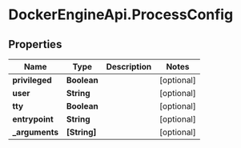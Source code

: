 # DockerEngineApi.ProcessConfig

## Properties

Name | Type | Description | Notes
------------ | ------------- | ------------- | -------------
**privileged** | **Boolean** |  | [optional] 
**user** | **String** |  | [optional] 
**tty** | **Boolean** |  | [optional] 
**entrypoint** | **String** |  | [optional] 
**_arguments** | **[String]** |  | [optional] 


